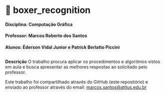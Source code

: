 
# 🐶 boxer_recognition 

#### Disciplina: Computação Gráfica

#### Professor: Marcos Roberto dos Santos

#### Alunos: Éderson Vidal Junior e Patrick Berlatto Piccini

##

**Descrição**  O trabalho procura aplicar os procedimentos e algoritmos vistos em aula e busca apresentar as melhores respostas ao solicitado pelo professor.

Este trabalho foi compartilhado através do GitHub (este repositório) e enviado ao professor através do email:  [marcos.santos@atitus.edu.br](mailto:marcos.santos@atitus.edu.br)
